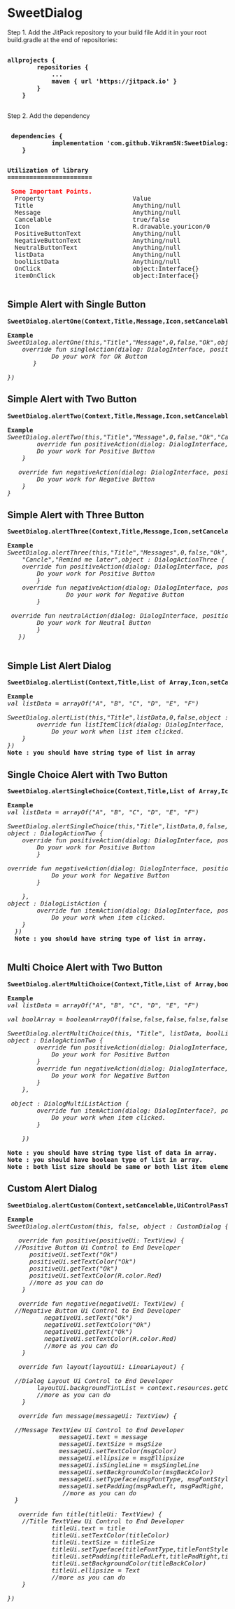 # SweetDialog

Step 1. Add the JitPack repository to your build file
Add it in your root build.gradle at the end of repositories:
<pre><b>
allprojects {
		repositories {
			...
			maven { url 'https://jitpack.io' }
		}
	}
 </b></pre>
  
 Step 2. Add the dependency
 <pre><b>
 dependencies {
	        implementation 'com.github.VikramSN:SweetDialog:Tag'
	}
</b>
</pre>
<pre>
<b>Utilization of library
=======================</b>
 
 <b style="color:red">Some Important Points.</b>
  Property                        Value                                 Type
  Title                           Anything/null                         String
  Message                         Anything/null                         String
  Cancelable                      true/false                            Boolean
  Icon                            R.drawable.youricon/0                 Drawable
  PositiveButtonText              Anything/null                         String
  NegativeButtonText              Anything/null                         String
  NeutralButtonText               Anything/null                         String
  listData                        Anything/null                         Array<String>
  boolListData                    Anything/null                         Array<Boolean>
  OnClick                         object:Interface{}                    Interface
  itemOnClick                     object:Interface{}                    Interface
  
</pre>
<b>Simple Alert with Single Button</b>
-------------------------------
<pre>
<b>SweetDialog.alertOne(Context,Title,Message,Icon,setCancelable,ButtonText,OnClick)</b>

<b>Example</b>
<i>SweetDialog.alertOne(this,"Title","Message",0,false,"Ok",object:DialogAction{
  	override fun singleAction(dialog: DialogInterface, position: Int) {
          	Do your work for Ok Button
       }

})</i>
</pre>

<b>Simple Alert with Two Button</b>
----------------------------
<pre>
<b>SweetDialog.alertTwo(Context,Title,Message,Icon,setCancelable,PositiveButtonText,NegativeButtonText,OnClick)</b>

<b>Example</b>
<i>SweetDialog.alertTwo(this,"Title","Message",0,false,"Ok","Cancel",object : DialogActionTwo {
    	override fun positiveAction(dialog: DialogInterface, position: Int) {
		Do your work for Positive Button
    }

   override fun negativeAction(dialog: DialogInterface, position: Int) {
       	Do your work for Negative Button
    }
}</i>
</pre>

<b>Simple Alert with Three Button</b>
--------------------------------------
<pre>
<b>SweetDialog.alertThree(Context,Title,Message,Icon,setCancelable,PositiveButtonText,NegativeButtonText,NeutralButtonText,OnClick)</b>

<b>Example</b>
<i>SweetDialog.alertThree(this,"Title","Messages",0,false,"Ok",
    "Cancle","Remind me later",object : DialogActionThree {
	override fun positiveAction(dialog: DialogInterface, position: Int) {
		Do your work for Positive Button
        }
	override fun negativeAction(dialog: DialogInterface, position: Int) {
            	Do your work for Negative Button
        }

 override fun neutralAction(dialog: DialogInterface, position: Int) {
		Do your work for Neutral Button		
        }
   })</i>
    </pre>

<b>Simple List Alert Dialog</b>
------------------------
<pre>
<b>SweetDialog.alertList(Context,Title,List of Array,Icon,setCancelable,listOnClick)</b>

<b>Example</b>
<i>val listData = arrayOf("A", "B", "C", "D", "E", "F")

SweetDialog.alertList(this,"Title",listData,0,false,object : DialogListAction {
    	override fun listItemClick(dialog: DialogInterface, position: Int) {
        	Do your work when list item clicked.
    }
})</i>
<b>Note : you should have string type of list in array</b>
</pre>


<b>Single Choice Alert with Two Button</b>
-----------------------------------
<pre>
<b>SweetDialog.alertSingleChoice(Context,Title,List of Array,Icon,setCancelable,PositiveButtonText,NegativeButtonText,OnClick,listOnClick)</b>

<b>Example</b>
<i>val listData = arrayOf("A", "B", "C", "D", "E", "F")

SweetDialog.alertSingleChoice(this,"Title",listData,0,false,"Ok","Cancel",
object : DialogActionTwo {
  	override fun positiveAction(dialog: DialogInterface, position: Int){
		Do your work for Positive Button
        }

override fun negativeAction(dialog: DialogInterface, position: Int) {
            Do your work for Negative Button
        }

    },
object : DialogListAction {
        override fun itemAction(dialog: DialogInterface, position: Int) {
            Do your work when item clicked.
    }
  })</i>
  <b>Note : you should have string type of list in array.</b>
  </pre>


<b>Multi Choice Alert with Two Button</b>
----------------------------------
<pre>
<b>SweetDialog.alertMultiChoice(Context,Title,List of Array,boolean list of Array,Icon,setCancelable,PositiveButtonText,NegativeButtonText,OnClick,listOnClick)</b>

<b>Example</b>
<i>val listData = arrayOf("A", "B", "C", "D", "E", "F")

val boolArray = booleanArrayOf(false,false,false,false,false,false)

SweetDialog.alertMultiChoice(this, "Title", listData, boolListData, 0, false, "Ok", "Cancel",
object : DialogActionTwo {
        override fun positiveAction(dialog: DialogInterface, position: Int){
            Do your work for Positive Button
        }
        override fun negativeAction(dialog: DialogInterface, position: Int){
            Do your work for Negative Button
        }
    },

 object : DialogMultiListAction {
        override fun itemAction(dialog: DialogInterface?, position: Int, checked: Boolean) {
            Do your work when item clicked.
        }

    })
</i>
<b>Note : you should have string type list of data in array.</b>
<b>Note : you should have boolean type of list in array.</b>
<b>Note : both list size should be same or both list item element should equal.</b>
</pre>

<b>Custom Alert Dialog</b>
-------------------
<pre>
<b>SweetDialog.alertCustom(Context,setCancelable,UiControlPassToEndDeveloper)</b>

<b>Example</b>
<i>SweetDialog.alertCustom(this, false, object : CustomDialog {

   override fun positive(positiveUi: TextView) {
  //Positive Button Ui Control to End Developer
      positiveUi.setText("Ok")
      positiveUi.setTextColor("Ok")
      positiveUi.getText("Ok")
      positiveUi.setTextColor(R.color.Red)
      //more as you can do
    }

   override fun negative(negativeUi: TextView) {
  //Negative Button Ui Control to End Developer
          negativeUi.setText("Ok")
          negativeUi.setTextColor("Ok")
          negativeUi.getText("Ok")
          negativeUi.setTextColor(R.color.Red)
          //more as you can do
    }

   override fun layout(layoutUi: LinearLayout) {
	
  //Dialog Layout Ui Control to End Developer
        layoutUi.backgroundTintList = context.resources.getColorStateList(R.color.TransparentBlack)
        //more as you can do
    }

   override fun message(messageUi: TextView) {
	
  //Message TextView Ui Control to End Developer
              messageUi.text = message
              messageUi.textSize = msgSize
              messageUi.setTextColor(msgColor)
              messageUi.ellipsize = msgEllipsize
              messageUi.isSingleLine = msgSingleLine
              messageUi.setBackgroundColor(msgBackColor)
              messageUi.setTypeface(msgFontType, msgFontStyle)
              messageUi.setPadding(msgPadLeft, msgPadRight, msgPadTop, msgPadBottom)
               //more as you can do
  }

   override fun title(titleUi: TextView) {
	//Title TextView Ui Control to End Developer
            titleUi.text = title
            titleUi.setTextColor(titleColor)
            titleUi.textSize = titleSize
            titleUi.setTypeface(titleFontType,titleFontStyle)
            titleUi.setPadding(titlePadLeft,titlePadRight,titlePadTop,titlePadBottom)
            titleUi.setBackgroundColor(titleBackColor)
            titleUi.ellipsize = Text
            //more as you can do
    }

})</i>
</pre>
